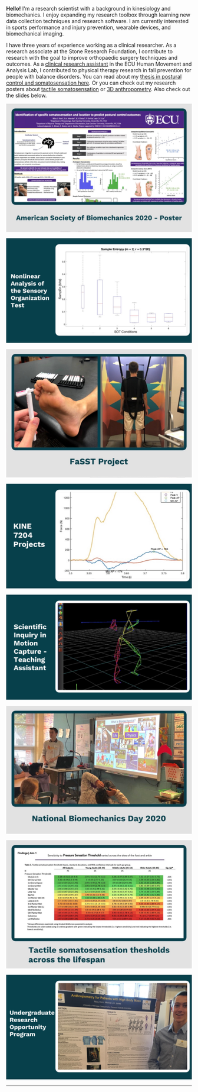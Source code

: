 **Hello!** I'm a research scientist with a background in 
kinesiology and biomechanics. I enjoy expanding my 
research toolbox through learning new data collection 
techniques and research software. I am currently interested 
in sports performance and injury prevention, wearable devices,
and biomechanical imaging. 

I have three years of experience working as a 
clinical researcher. As a research associate at the 
Stone Research Foundation, I contribute to research 
with the goal to improve orthopaedic surgery techniques 
and outcomes. As a [clinical research assistant](https://rjhorn.github.io/FaSST_project.html)
in the ECU Human Movement and Analysis Lab, I contributed 
to physical therapy research in fall prevention for 
people with balance disorders. You can read about my
[thesis in postural control and somatosensation here](https://rjhorn.github.io/thesis_aim1.html). 
Or you can check out my research posters about [tactile somatosensation](https://rjhorn.github.io/ASB_2020.html) or [3D anthropometry](https://rjhorn.github.io/3D_anthropometry.html). Also check out the slides below.


[//]: # (### Projects)
[//]: # ([ASB 2020 Poster]&#40;/3D_Anthropometry.md&#41;)
[//]: # (<img src="images/Tiles/tile_ASB2020.JPG"/>)
[//]: # (---)
[<img src="images/Tiles/tile_ASB2020.JPG"/>](/ASB_2020.md)

[<img src="images/Tiles/tile_entropy.JPG"/>](/nonlinear_analysis.md)

[<img src="images/Tiles/tile_FaSST.JPG"/>](/FaSST_project.md)

[<img src="images/Tiles/tile_kine_7204.JPG"/>](/KINE_7204.md)

[<img src="images/Tiles/tile_MoCap_TA.PNG"/>](/teaching_motion_capture.md)

[<img src="images/Tiles/tile_NBD2020.JPG"/>](/NBD_2020.md)

[//]: # ([<img src="images/Tiles/tile_ROC.JPG"/>]&#40;/404.md&#41;)

[<img src="images/Tiles/tile_thresholds.JPG"/>](/thesis_aim1.md)

[<img src="images/Tiles/tile_UROP.PNG"/>](/3D_anthropometry.md)


[//]: # (### More Projects)

[//]: # ()
[//]: # (- [Project 1 Title]&#40;http://example.com/&#41;)

[//]: # (- [Project 2 Title]&#40;http://example.com/&#41;)

[//]: # (- [Project 3 Title]&#40;http://example.com/&#41;)

[//]: # (- [Project 4 Title]&#40;http://example.com/&#41;)

[//]: # (- [Project 5 Title]&#40;http://example.com/&#41;)

---



[//]: # (---)

[//]: # (<p style="font-size:11px">Page template forked from <a href="https://github.com/evanca/quick-portfolio">evanca</a></p>)

[//]: # (<!-- Remove above link if you don't want to attibute -->)
